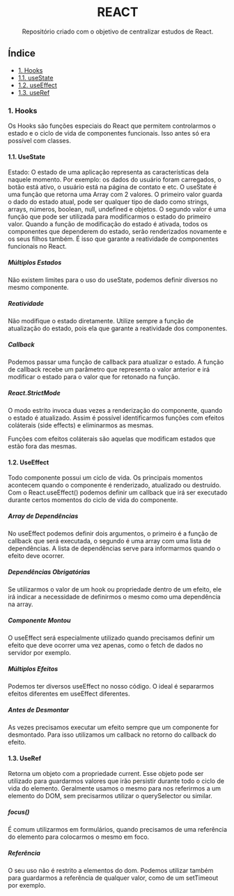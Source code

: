<div align="center">

# REACT
</div>

<div align="center">
Repositório criado com o objetivo de centralizar estudos de React.
</div>

## Índice
- [1. Hooks](#1-hooks)
- [1.1. useState](#11-usestate)
- [1.2. useEffect](#12-useeffect)
- [1.3. useRef](#12-useeffect)

### 1. Hooks
Os Hooks são funções especiais do React que permitem controlarmos o estado e o ciclo de vida de componentes funcionais. Isso antes só era possível com classes.
#### 1.1. UseState
Estado: O estado de uma aplicação representa as características dela naquele momento. Por exemplo: os dados do usuário foram carregados, o botão está ativo, o usuário está na página de contato e etc.
O useState é uma função que retorna uma Array com 2 valores. O primeiro valor guarda o dado do estado atual, pode ser qualquer tipo de dado como strings, arrays, números, boolean, null, undefined e objetos. O segundo valor é uma função que pode ser utilizada para modificarmos o estado do primeiro valor.
Quando a função de modificação do estado é ativada, todos os componentes que dependerem do estado, serão renderizados novamente e os seus filhos também. É isso que garante a reatividade de componentes funcionais no React.
##### Múltiplos Estados
Não existem limites para o uso do useState, podemos definir diversos no mesmo componente.
##### Reatividade
Não modifique o estado diretamente. Utilize sempre a função de atualização do estado, pois ela que garante a reatividade dos componentes.
##### Callback
Podemos passar uma função de callback para atualizar o estado. A função de callback recebe um parâmetro que representa o valor anterior e irá modificar o estado para o valor que for retonado na função.
##### React.StrictMode
O modo estrito invoca duas vezes a renderização do componente, quando o estado é atualizado. Assim é possível identificarmos funções com efeitos coláterais (side effects) e eliminarmos as mesmas.

Funções com efeitos coláterais são aquelas que modificam estados que estão fora das mesmas.

#### 1.2. UseEffect
Todo componente possui um ciclo de vida. Os principais momentos acontecem quando o componente é renderizado, atualizado ou destruído. Com o React.useEffect() podemos definir um callback que irá ser executado durante certos momentos do ciclo de vida do componente.
##### Array de Dependências
No useEffect podemos definir dois argumentos, o primeiro é a função de callback que será executada, o segundo é uma array com uma lista de dependências. A lista de dependências serve para informarmos quando o efeito deve ocorrer.
##### Dependências Obrigatórias
Se utilizarmos o valor de um hook ou propriedade dentro de um efeito, ele irá indicar a necessidade de definirmos o mesmo como uma dependência na array.
##### Componente Montou
O useEffect será especialmente utilizado quando precisamos definir um efeito que deve ocorrer uma vez apenas, como o fetch de dados no servidor por exemplo.
##### Múltiplos Efeitos
Podemos ter diversos useEffect no nosso código. O ideal é separarmos efeitos diferentes em useEffect diferentes.
##### Antes de Desmontar
As vezes precisamos executar um efeito sempre que um componente for desmontado. Para isso utilizamos um callback no retorno do callback do efeito.

#### 1.3. UseRef
Retorna um objeto com a propriedade current. Esse objeto pode ser utilizado para guardarmos valores que irão persistir durante todo o ciclo de vida do elemento. Geralmente usamos o mesmo para nos referirmos a um elemento do DOM, sem precisarmos utilizar o querySelector ou similar.
##### focus()
É comum utilizarmos em formulários, quando precisamos de uma referência do elemento para colocarmos o mesmo em foco.
##### Referência
O seu uso não é restrito a elementos do dom. Podemos utilizar também para guardarmos a referência de qualquer valor, como de um setTimeout por exemplo.